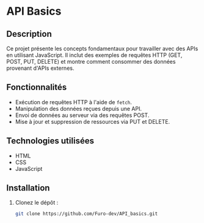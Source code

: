 # API Basics

## Description
Ce projet présente les concepts fondamentaux pour travailler avec des APIs en utilisant JavaScript. Il inclut des exemples de requêtes HTTP (GET, POST, PUT, DELETE) et montre comment consommer des données provenant d'APIs externes.

## Fonctionnalités
- Exécution de requêtes HTTP à l'aide de `fetch`.
- Manipulation des données reçues depuis une API.
- Envoi de données au serveur via des requêtes POST.
- Mise à jour et suppression de ressources via PUT et DELETE.

## Technologies utilisées
- HTML
- CSS
- JavaScript

## Installation
1. Clonez le dépôt :
   ```bash
   git clone https://github.com/Furo-dev/API_basics.git
